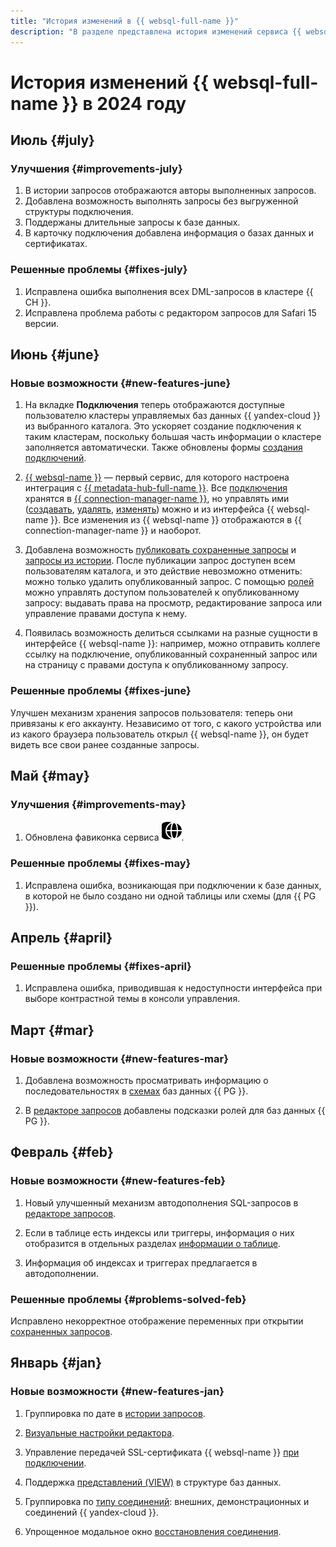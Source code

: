 ```yaml
---
title: "История изменений в {{ websql-full-name }}"
description: "В разделе представлена история изменений сервиса {{ websql-name }}."
---
```


# История изменений {{ websql-full-name }} в 2024 году

## Июль {#july}

### Улучшения {#improvements-july}

1. В истории запросов отображаются авторы выполненных запросов.
1. Добавлена возможность выполнять запросы без выгруженной структуры подключения.
1. Поддержаны длительные запросы к базе данных.
1. В карточку подключения добавлена информация о базах данных и сертификатах.

### Решенные проблемы {#fixes-july}

1. Исправлена ошибка выполнения всех DML-запросов в кластере {{ CH }}.
1. Исправлена проблема работы с редактором запросов для Safari 15 версии.

## Июнь {#june}

### Новые возможности {#new-features-june}

1. На вкладке **Подключения** теперь отображаются доступные пользователю кластеры управляемых баз данных {{ yandex-cloud }} из выбранного каталога. Это ускоряет создание подключения к таким кластерам, поскольку большая часть информации о кластере заполняется автоматически. Также обновлены формы [создания подключений](../operations/create-connection.md).

1. [{{ websql-name }}](/services/websql) — первый сервис, для которого настроена интеграция с [{{ metadata-hub-full-name }}](../../metadata-hub/index.yaml). Все [подключения](../concepts/index.md#connection) хранятся в [{{ connection-manager-name }}](../../metadata-hub/concepts/connection-manager.md), но управлять ими ([создавать](../operations/create-connection.md), [удалять](../operations/connect.md#delete-connection), [изменять](../operations/connect.md#change-connection-settings)) можно и из интерфейса {{ websql-name }}. Все изменения из {{ websql-name }} отображаются в {{ connection-manager-name }} и наоборот.

1. Добавлена возможность [публиковать сохраненные запросы](../operations/templates.md#publish-query) и [запросы из истории](../operations/history.md#publish-query). После публикации запрос доступен всем пользователям каталога, и это действие невозможно отменить: можно только удалить опубликованный запрос. С помощью [ролей](../security/index.md#roles-list) можно управлять доступом пользователей к опубликованному запросу: выдавать права на просмотр, редактирование запроса или управление правами доступа к нему.

1. Появилась возможность делиться ссылками на разные сущности в интерфейсе {{ websql-name }}: например, можно отправить коллеге ссылку на подключение, опубликованный сохраненный запрос или на страницу с правами доступа к опубликованному запросу.

### Решенные проблемы {#fixes-june}

Улучшен механизм хранения запросов пользователя: теперь они привязаны к его аккаунту. Независимо от того, с какого устройства или из какого браузера пользователь открыл {{ websql-name }}, он будет видеть все свои ранее созданные запросы.

## Май {#may}

### Улучшения {#improvements-may}

1. Обновлена фавиконка сервиса ![](../../_assets/websql/favicon.svg).

### Решенные проблемы {#fixes-may}

1. Исправлена ошибка, возникающая при подключении к базе данных, в которой не было создано ни одной таблицы или схемы (для {{ PG }}).

## Апрель {#april}

### Решенные проблемы {#fixes-april}

1. Исправлена ошибка, приводившая к недоступности интерфейса при выборе контрастной темы в консоли управления.

## Март {#mar}

### Новые возможности {#new-features-mar}

1. Добавлена возможность просматривать информацию о последовательностях в [схемах](../operations/view-db-objects-info.md#view-schema) баз данных {{ PG }}.

1. В [редакторе запросов](../operations/query-executor.md) добавлены подсказки ролей для баз данных {{ PG }}.

## Февраль {#feb}

### Новые возможности {#new-features-feb}

1. Новый улучшенный механизм автодополнения SQL-запросов в [редакторе запросов](../operations/query-executor.md).

1. Если в таблице есть индексы или триггеры, информация о них отобразится в отдельных разделах [информации о таблице](../operations/view-db-objects-info.md#view-table).

1. Информация об индексах и триггерах предлагается в автодополнении.

### Решенные проблемы {#problems-solved-feb}

Исправлено некорректное отображение переменных при открытии [сохраненных запросов](../operations/history.md).

## Январь {#jan}

### Новые возможности {#new-features-jan}

1. Группировка по дате в [истории запросов](../operations/history.md).

1. [Визуальные настройки редактора](../operations/query-executor.md#sql-editor-settings).

1. Управление передачей SSL-сертификата {{ websql-name }} [при подключении](../operations/create-connection.md#connect-db).

1. Поддержка [представлений (VIEW)](../operations/view-db-objects-info.md#view-view) в структуре баз данных.

1. Группировка по [типу соединений](../concepts/index.md#connection): внешних, демонстрационных и соединений {{ yandex-cloud }}.

1. Упрощенное модальное окно [восстановления соединения](../operations/connect.md#update-connection).
